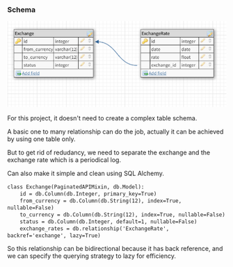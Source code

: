 ### Schema

![alt text](https://github.com/yusufgautama/foreign-currency/blob/master/doc/foreign_db.PNG)

For this project, it doesn't need to create a complex table schema.

A basic one to many relationship can do the job, actually it can be achieved by using one table only.

But to get rid of redudancy, we need to separate the exchange and the exchange rate which is a periodical log.

Can also make it simple and clean using SQL Alchemy.

```
class Exchange(PaginatedAPIMixin, db.Model):
    id = db.Column(db.Integer, primary_key=True)
    from_currency = db.Column(db.String(12), index=True, nullable=False)
    to_currency = db.Column(db.String(12), index=True, nullable=False)
    status = db.Column(db.Integer, default=1, nullable=False)
    exchange_rates = db.relationship('ExchangeRate', backref='exchange', lazy=True)
```

So this relationship can be bidirectional because it has back reference, and we can specify the querying strategy to lazy for efficiency.